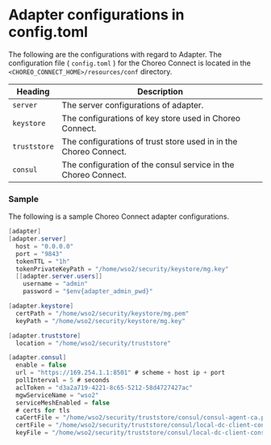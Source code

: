 # Adapter configurations in config.toml

The following are the configurations with regard to Adapter. The configuration file ( `config.toml` ) for the Choreo Connect is located in the `<CHOREO_CONNECT_HOME>/resources/conf` directory.

|Heading|Description|
|-----------|-----------|
|`server`  | The server configurations of adapter.|
|`keystore`  | The configurations of key store used in Choreo Connect.|
|`truststore`| The configurations of trust store used in in the Choreo Connect.|
|`consul` | The configuration of the consul service in the Choreo Connect. |

### Sample

The following is a sample Choreo Connect adapter configurations.

``` java
[adapter]
[adapter.server]
  host = "0.0.0.0"
  port = "9843"
  tokenTTL = "1h"
  tokenPrivateKeyPath = "/home/wso2/security/keystore/mg.key"
  [[adapter.server.users]]
    username = "admin"
    password = "$env{adapter_admin_pwd}"

[adapter.keystore]
  certPath = "/home/wso2/security/keystore/mg.pem"
  keyPath = "/home/wso2/security/keystore/mg.key"

[adapter.truststore]
  location = "/home/wso2/security/truststore"

[adapter.consul]
  enable = false
  url = "https://169.254.1.1:8501" # scheme + host ip + port
  pollInterval = 5 # seconds
  aclToken = "d3a2a719-4221-8c65-5212-58d4727427ac"
  mgwServiceName = "wso2"
  serviceMeshEnabled = false
  # certs for tls
  caCertFile = "/home/wso2/security/truststore/consul/consul-agent-ca.pem"
  certFile = "/home/wso2/security/truststore/consul/local-dc-client-consul-0.pem"
  keyFile = "/home/wso2/security/truststore/consul/local-dc-client-consul-0-key.pem"

```
